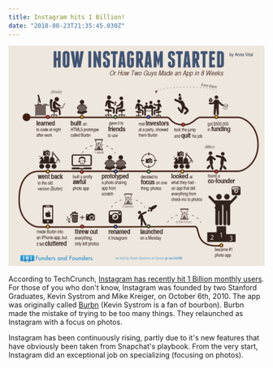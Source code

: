 ```yaml
---
title: Instagram hits 1 Billion!
date: "2018-08-23T21:35:45.030Z"
---
```


![instagram](instagram.png)

According to TechCrunch, [Instagram has recently hit 1 Billion monthly users](https://techcrunch.com/2018/06/20/instagram-1-billion-users/). For those of you who don't know, Instagram was founded by two Stanford Graduates, Kevin Systrom and Mike Kreiger, on October 6th, 2010. The app was originally called [Burbn](https://www.theatlantic.com/technology/archive/2014/07/instagram-used-to-be-called-brbn/373815/) (Kevin Systrom is a fan of bourbon). Burbn made the mistake of trying to be too many things. They relaunched as Instagram with a focus on photos.

Instagram has been continuously rising, partly due to it's new features that have obviously been taken from Snapchat's playbook. From the very start, Instagram did an exceptional job on specializing (focusing on photos).